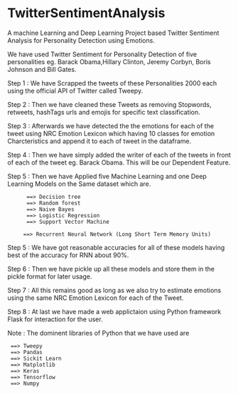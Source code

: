 # TwitterSentimentAnalysis
A machine Learning and Deep Learning Project based Twitter Sentiment Analysis for Personality Detection using Emotions.

We have used Twitter Sentiment for Personality Detection of five personalities eg. Barack Obama,Hillary Clinton, Jeremy Corbyn, Boris Johnson and Bill Gates.
 
   Step 1 : We have Scrapped the tweets of these Personalities 2000 each using the official API of Twitter called Tweepy.
 
   Step 2 : Then we have cleaned these Tweets as removing Stopwords, retweets, hashTags urls and emojis for specific text classification.
   
  Step 3 : Afterwards we have detected the the emotions for each of the tweet using NRC Emotion Lexicon which having 10 classes for emotion Charcteristics and append it to each of            tweet in the dataframe. 
 
  Step 4 : Then we have simply added the writer of each of the tweets in front of each of the tweet eg. Barack Obama. This will be our Dependent Feature.
 
  Step 5 : Then we have Applied five Machine Learning and one Deep Learning Models on the Same dataset which are.
          
          ==> Decision tree
          ==> Random forest
          ==> Naive Bayes
          ==> Logistic Regression
          ==> Support Vector Machine
         
         ==> Recurrent Neural Network (Long Short Term Memory Units)
         
  Step 5 : We have got reasonable accuracies for all of these models having best of the accuracy for RNN about 90%.
 
  Step 6 : Then we have pickle up all these models and store them in the pickle format for later usage.
 
  Step 7 : All this remains good as long as we also try to estimate emotions using the same NRC Emotion Lexicon  for each of the Tweet.
 
  Step 8 : At last we have made a web applictaion using Python framework Flask for interaction for the user.
 
 Note : The dominent libraries of Python that we have used are 
 
     ==> Tweepy
     ==> Pandas
     ==> Sickit Learn
     ==> Matplotlib
     ==> Keras
     ==> Tensorflow
     ==> Numpy
